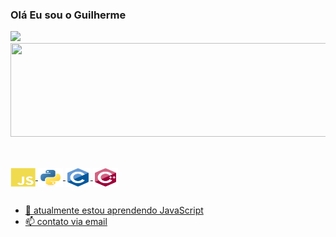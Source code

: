 ### Olá Eu sou o Guilherme


 <div>
  <a href="https://github.com/Guilherme-Cabral">
  <img height="150em" src="https://github-readme-stats.vercel.app/api?username=Guilherme-Cabral&show_icons=true&theme=algolia&include_all_commits=true&count_private=true"/>
  <img  height="150em" width="550" src="https://github-readme-stats.vercel.app/api/top-langs/?username=Guilherme-Cabral&layout=compact&langs_count=7&theme=algolia"/>
</div>
  
  ##

  <div style="display: inline_block"><br>
  <img align="center" alt="Gui-Js" height="30" width="40" src="https://raw.githubusercontent.com/devicons/devicon/master/icons/javascript/javascript-plain.svg">
  <img align="center" alt="Gui-Python" height="30" width="40" src="https://raw.githubusercontent.com/devicons/devicon/master/icons/python/python-original.svg">
  <img align="center" alt="Gui-C" height="30" width="40" src="https://raw.githubusercontent.com/devicons/devicon/master/icons/c/c-original.svg"> 
  <img align="center" alt="Gui-Cpp" height="30" width="40" src="https://raw.githubusercontent.com/devicons/devicon/master/icons/cplusplus/cplusplus-original.svg">

</div>
  
  
  ##
- 🌱 atualmente estou aprendendo JavaScript
- 📫 contato via email
